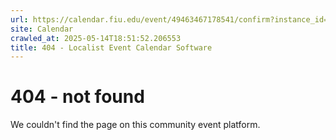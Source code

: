 ```yaml
---
url: https://calendar.fiu.edu/event/49463467178541/confirm?instance_id=49463467181615&return=https%3A%2F%2Fcalendar.fiu.edu%2Ffi75
site: Calendar
crawled_at: 2025-05-14T18:51:52.206553
title: 404 - Localist Event Calendar Software
---
```


# 404 - not found
We couldn't find the page on this community event platform.
